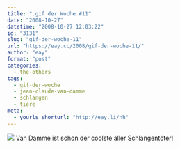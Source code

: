 ```yaml
---
title: ".gif der Woche #11"
date: "2008-10-27"
datetime: "2008-10-27 12:03:22"
id: "3131"
slug: "gif-der-woche-11"
url: "https://eay.cc/2008/gif-der-woche-11/"
author: "eay"
format: "post"
categories:
  - the-others
tags:
  - gif-der-woche
  - jean-claude-van-damme
  - schlangen
  - tiere
meta:
  - yourls_shorturl: "http://eay.li/nh"
---
```


![](/uploads/2008/vandamme.gif) Van Damme ist schon der coolste aller Schlangentöter!
